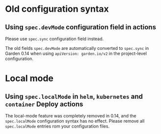 <!-- DO NOT CHANGE BELOW - AUTO-GENERATED -->
<!-- This section is auto-generated by `npm run generate-docs`. Any changes above these comments will be preserved. Make changes to deprecations in `deprecations.ts`. -->

# Old configuration syntax

<h2 id="devmode">Using <code>spec.devMode</code> configuration field in actions</h2>

Please use `spec.sync` configuration field instead.

The old fields `spec.devMode` are automatically converted to `spec.sync` in Garden 0.14 when using `apiVersion: garden.io/v2` in the project-level configuration.

# Local mode

<h2 id="localmode">Using <code>spec.localMode</code> in <code>helm</code>, <code>kubernetes</code> and <code>container</code> Deploy actions</h2>

The local-mode feature was completely removed in 0.14, and the `spec.localMode` configuration syntax has no effect. Please remove all `spec.localMode` entries rom your configuration files.